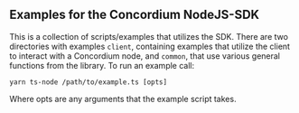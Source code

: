 ## Examples for the Concordium NodeJS-SDK

This is a collection of scripts/examples that utilizes the SDK. There are
two directories with examples `client`, containing examples that utilize the
client to interact with a Concordium node, and `common`, that use various general functions from the library. To
run an example call:

```shell
yarn ts-node /path/to/example.ts [opts]
```

Where opts are any arguments that the example script takes.
